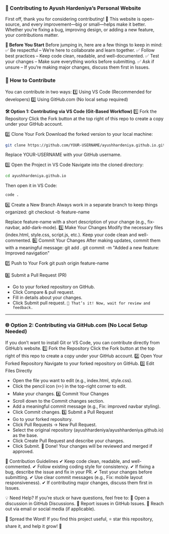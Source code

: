 ### 🤝 Contributing to Ayush Hardeniya’s Personal Website

First off, thank you for considering contributing! 🎉 This website is open-source, and every improvement—big or small—helps make it better. Whether you’re fixing a bug, improving design, or adding a new feature, your contributions matter.

**📌 Before You Start**
Before jumping in, here are a few things to keep in mind:
✅ Be respectful – We’re here to collaborate and learn together.
✅ Follow best practices – Keep code clean, readable, and well-documented.
✅ Test your changes – Make sure everything works before submitting.
✅ Ask if unsure – If you’re making major changes, discuss them first in Issues.

### **🔧 How to Contribute**
You can contribute in two ways:
1️⃣ Using VS Code (Recommended for developers)
2️⃣ Using GitHub.com (No local setup required)

**🛠 Option 1: Contributing via VS Code (Git-Based Workflow)**
1️⃣ Fork the Repository
Click the Fork button at the top right of this repo to create a copy under your GitHub account.

2️⃣ Clone Your Fork
Download the forked version to your local machine:
```bash
git clone https://github.com/YOUR-USERNAME/ayushhardeniya.github.io.git
```
Replace YOUR-USERNAME with your GitHub username.

3️⃣ Open the Project in VS Code
Navigate into the cloned directory:
```bash
cd ayushhardeniya.github.io
```

Then open it in VS Code:
```bash
code .
```


4️⃣ Create a New Branch
Always work in a separate branch to keep things organized:
git checkout -b feature-name


Replace feature-name with a short description of your change (e.g., fix-navbar, add-dark-mode).
5️⃣ Make Your Changes
Modify the necessary files (index.html, style.css, script.js, etc.). Keep your code clean and well-commented.
6️⃣ Commit Your Changes
After making updates, commit them with a meaningful message:
git add .
git commit -m "Added a new feature: Improved navigation"


7️⃣ Push to Your Fork
git push origin feature-name


8️⃣ Submit a Pull Request (PR)
- Go to your forked repository on GitHub.
- Click Compare & pull request.
- Fill in details about your changes.
- Click Submit pull request.
`🎉 That’s it! Now, wait for review and feedback.`

---

### **🌐 Option 2: Contributing via GitHub.com (No Local Setup Needed)**

If you don’t want to install Git or VS Code, you can contribute directly from GitHub’s website.
1️⃣ Fork the Repository
Click the Fork button at the top right of this repo to create a copy under your GitHub account.
2️⃣ Open Your Forked Repository
Navigate to your forked repository on GitHub.
3️⃣ Edit Files Directly
- Open the file you want to edit (e.g., index.html, style.css).
- Click the pencil icon (✏️) in the top-right corner to edit.
- Make your changes.
4️⃣ Commit Your Changes
- Scroll down to the Commit changes section.
- Add a meaningful commit message (e.g., Fix: improved navbar styling).
- Click Commit changes.
5️⃣ Submit a Pull Request
- Go to your forked repository.
- Click Pull Requests → New Pull Request.
- Select the original repository (ayushhardeniya/ayushhardeniya.github.io) as the base.
- Click Create Pull Request and describe your changes.
- Click Submit.
🎉 Done! Your changes will be reviewed and merged if approved.

📝 Contribution Guidelines
✔ Keep code clean, readable, and well-commented.
✔ Follow existing coding style for consistency.
✔ If fixing a bug, describe the issue and fix in your PR.
✔ Test your changes before submitting.
✔ Use clear commit messages (e.g., Fix: mobile layout responsiveness).
✔ If contributing major changes, discuss them first in Issues.

💡 Need Help?
If you’re stuck or have questions, feel free to:
💬 Open a discussion in GitHub Discussions.
🐞 Report issues in GitHub Issues.
📧 Reach out via email or social media (if applicable).

📢 Spread the Word!
If you find this project useful, ⭐️ star this repository, share it, and help it grow! 🚀
